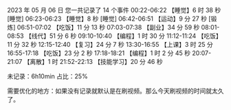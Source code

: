 2023 年 05 月 06 日
您一共记录了 14 个事件
00:22-06:22 【睡觉】6 时 38 秒
[睡觉]
06:23-06:23 【睡觉】8 秒
[睡觉]
06:42-06:51 【运动】9 分 27 秒
[锻炼]
06:51-07:02 【吃饭】11 分 13 秒
07:03-07:38 【副业】34 分 59 秒
08:01-08:53 【线代】51 分 6 秒
09:10-10:40 【编程】1 时 30 分
11:12-11:24 【吃饭】11 分 32 秒
12:15-12:40 【复习】24 分 7 秒
13:30-16:55 【上课】3 时 25 分
16:55-17:18 【吃饭】23 分 2 秒
17:18-18:21 【编程】1 时 2 分 45 秒
20:07-21:07 【离散】1 时
21:52-22:13 【技能学习】20 分 46 秒

未记录：6h10min 占比：25%

需要优化的地方：如果没有记录就默认是在刷视频。那么今天刷视频的时间就太久了。
